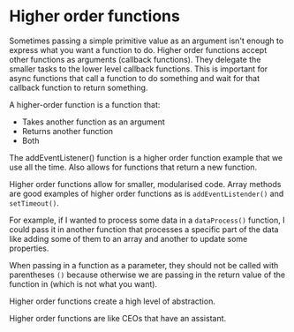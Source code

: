 # Higher order functions

Sometimes passing a simple primitive value as an argument isn't enough to express what you want a function to do. Higher order functions accept other functions as arguments (callback functions). They delegate the smaller tasks to the lower level callback functions. This is important for async functions that call a function to do something and wait for that callback function to return something.

A higher-order function is a function that:

- Takes another function as an argument
- Returns another function
- Both

The addEventListener() function is a higher order function example that we use all the time.
Also allows for functions that return a new function.

Higher order functions allow for smaller, modularised code.
Array methods are good examples of higher order functions as is <code>addEventListender()</code> and <code>setTimeout()</code>.

For example, if I wanted to process some data in a <code>dataProcess()</code> function, I could pass it in another function that processes a specific part of the data like adding some of them to an array and another to update some properties.

When passing in a function as a parameter, they should not be called with parentheses <code>()</code> because otherwise we are passing in the return value of the function in (which is not what you want).

Higher order functions create a high level of abstraction.

Higher order functions are like CEOs that have an assistant.
